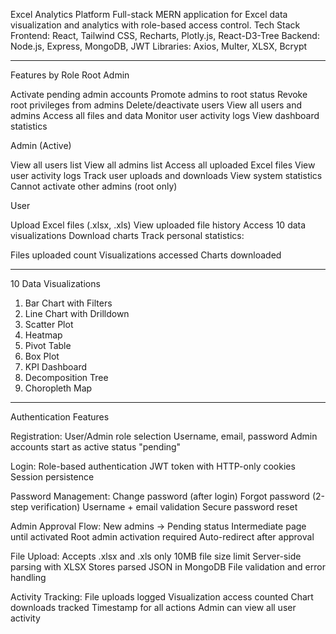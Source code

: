 Excel Analytics Platform
Full-stack MERN application for Excel data visualization and analytics with role-based access control.
Tech Stack
Frontend: React, Tailwind CSS, Recharts, Plotly.js, React-D3-Tree
Backend: Node.js, Express, MongoDB, JWT
Libraries: Axios, Multer, XLSX, Bcrypt

______________________________________________________________________________________________________

Features by Role
Root Admin

Activate pending admin accounts
Promote admins to root status
Revoke root privileges from admins
Delete/deactivate users
View all users and admins
Access all files and data
Monitor user activity logs
View dashboard statistics

Admin (Active)

View all users list
View all admins list
Access all uploaded Excel files
View user activity logs
Track user uploads and downloads
View system statistics
Cannot activate other admins (root only)

User

Upload Excel files (.xlsx, .xls)
View uploaded file history
Access 10 data visualizations
Download charts
Track personal statistics:

Files uploaded count
Visualizations accessed
Charts downloaded

______________________________________________________________________________________________________

10 Data Visualizations

1. Bar Chart with Filters
2. Line Chart with Drilldown
3. Scatter Plot
4. Heatmap
5. Pivot Table
6. Box Plot
7. KPI Dashboard
8. Decomposition Tree
9. Choropleth Map

______________________________________________________________________________________________________

Authentication Features

Registration:
User/Admin role selection
Username, email, password
Admin accounts start as active status "pending"

Login:
Role-based authentication
JWT token with HTTP-only cookies
Session persistence

Password Management:
Change password (after login)
Forgot password (2-step verification)
Username + email validation
Secure password reset

Admin Approval Flow:
New admins → Pending status
Intermediate page until activated
Root admin activation required
Auto-redirect after approval

File Upload:
Accepts .xlsx and .xls only
10MB file size limit
Server-side parsing with XLSX
Stores parsed JSON in MongoDB
File validation and error handling

Activity Tracking:
File uploads logged
Visualization access counted
Chart downloads tracked
Timestamp for all actions
Admin can view all user activity